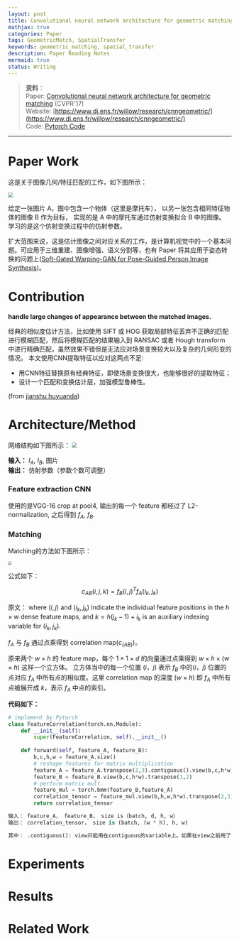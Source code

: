 ```yaml
---
layout: post
title: Convolutional neural network architecture for geometric matching(CVPR'17)
mathjax: true
categories: Paper
tags: GeometricMatch, SpatialTransfer
keywords: geometric_matching, spatial_transfer
description: Paper Reading Notes
mermaid: true
status: Writing
---
```


> **资料**：  
> Paper: [Convolutional neural network architecture for geometric matching](https://arxiv.org/abs/1703.05593) (CVPR'17)   
> Website: [https://www.di.ens.fr/willow/research/cnngeometric/](https://www.di.ens.fr/willow/research/cnngeometric/)  
> Code: [Pytorch Code](https://github.com/ignacio-rocco/cnngeometric_pytorch)

---

# Paper Work
这是关于图像几何/特征匹配的工作，如下图所示：

<img src="https://raw.githubusercontent.com/huangtao36/huangtao36.github.io/master/_posts/2018-12-19-CNN_ArchiGeoMatching/assets/ImageGeometricMatching.png" style="zoom:70%" />

给定一张图片 A，图中包含一个物体（这里是摩托车）， 以另一张包含相同特征物体的图像 B 作为目标， 实现的是 A 中的摩托车通过仿射变换拟合 B 中的图像。 学习的是这个仿射变换过程中的仿射参数。

扩大范围来说，这是估计图像之间对应关系的工作，是计算机视觉中的一个基本问题。可应用于三维重建、图像增强、语义分割等，也有 Paper 将其应用于姿态转换的问题上([Soft-Gated Warping-GAN for Pose-Guided Person Image Synthesis](https://arxiv.org/abs/1810.11610))。

# Contribution

**handle large changes of appearance between the matched images.**
  
经典的相似度估计方法，比如使用 SIFT 或 HOG 获取局部特征丢弃不正确的匹配进行模糊匹配，然后将模糊匹配的结果输入到 RANSAC 或者 Hough transform 中进行精确匹配，虽然效果不错但是无法应对场景变换较大以及复杂的几何形变的情况。 本文使用CNN提取特征以应对这两点不足:

- 用CNN特征替换原有经典特征，即使场景变换很大，也能够很好的提取特征；
- 设计一个匹配和变换估计层，加强模型鲁棒性。

(from [jianshu huyuanda](https://www.jianshu.com/p/837615ee36fd))

# Architecture/Method

网络结构如下图所示：
<img src="https://raw.githubusercontent.com/huangtao36/huangtao36.github.io/master/_posts/2018-12-19-CNN_ArchiGeoMatching/assets/architecture.png" style="zoom:70%" />

**输入：** $I_A$, $I_B$, 图片  
**输出：** 仿射参数（参数个数可调整）

### Feature extraction CNN 
使用的是VGG-16 crop at pool4, 输出的每一个 feature 都经过了 L2-normalization, 之后得到 $f_A$, $f_B$.
 
### Matching
Matching的方法如下图所示：

<img src="https://raw.githubusercontent.com/huangtao36/huangtao36.github.io/master/_posts/2018-12-19-CNN_ArchiGeoMatching/assets/correlationLayer.png" style="zoom:50%" />

公式如下： 

$$
{c_{AB}}(i,j,k) = {f_B}{(i,j)^T}{f_A}({i_k},{j_k})
$$

原文： where $(i, j)$ and $(i_k, j_k)$ indicate the individual feature positions in the $h×w$ dense feature maps, and $k = h(j_k−1)+i_k$ is an auxiliary indexing variable for $(i_k, j_k)$.

$f_A$ 与 $f_B$ 通过点乘得到 correlation map($c_(AB)$)。 

原来两个 $w×h$ 的 feature map，每个 $1×1×d$ 的向量通过点乘得到 $w×h×(w×h)$ 这样一个立方体。 立方体当中的每一个位置 $(i，j)$ 表示 $f_B$ 中的$(i，j)$ 位置的点对应 $f_A$ 中所有点的相似度。这里 correlation map 的深度 $(w×h)$ 即 $f_A$ 中所有点被展开成 $k$，表示 $f_A$ 中点的索引。

**代码如下：**  

```Python
# implement by Pytorch
class FeatureCorrelation(torch.nn.Module):
    def __init__(self):
        super(FeatureCorrelation, self).__init__()
    
    def forward(self, feature_A, feature_B):
        b,c,h,w = feature_A.size()
        # reshape features for matrix multiplication
        feature_A = feature_A.transpose(2,3).contiguous().view(b,c,h*w)
        feature_B = feature_B.view(b,c,h*w).transpose(1,2)
        # perform matrix mult.
        feature_mul = torch.bmm(feature_B,feature_A)
        correlation_tensor = feature_mul.view(b,h,w,h*w).transpose(2,3).transpose(1,2)
        return correlation_tensor

输入： feature_A， feature_B， size is（batch, d, h, w）
输出： correlation_tensor， size is (batch, (w * h), h, w)

其中： .contiguous(): view只能用在contiguous的variable上。如果在view之前用了transpose, permute等，需要用contiguous()来返回一个contiguous copy。
```

# Experiments

# Results

# Related Work